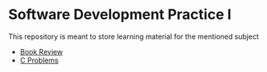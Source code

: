 # Software Development Practice I

This repository is meant to store learning material for the mentioned subject

- [Book Review](Book%20Review/README.md)
- [C Problems](C%20Problems/README.md)
